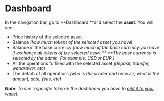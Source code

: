 

# Dashboard

In the navigation bar, go to **Dashboard **and select the **asset**. You will see:



*   Price history of the selected asset
*   Balance _(how much tokens of the selected asset you have)_
*   Balance in the base currency _(how much of the base currency you have if exchange all tokens of the selected asset.** **The base currency is selected by the admin. For example, USD or EUR.)_
*   All the operations fulfilled with the selected asset _(deposit, transfer, withdrawal, etc)_
*   The details of all operations _(who is the sender and receiver, what is the amount, date, fees, etc)_

_**Note**: To see a specific token in the dashboard you have to [add it to your wallet](#heading=h.o816rotyy5yl)._